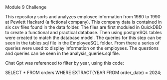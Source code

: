 Module 9 Challenge

This repository sorts and analyzes employee information from 1980 to 1990 at Pewlett Hackard (a fictional company). This company data is contained in six csv files found in the data folder. The files are first moduled in QuickDBD to create a functional and practical database. Then using postgreSQL tables were created to match the database model. The queries for this step can be seen in the tables.sql file in the EmployeeSQL folder. From there a series of queries were used to display information on the employees. The questions and queries can be seen in the analysis_queries.sql file.

Chat Gpt was referenced to filter by year, using this code:

SELECT * 
FROM orders 
WHERE EXTRACT(YEAR FROM order_date) = 2024;
